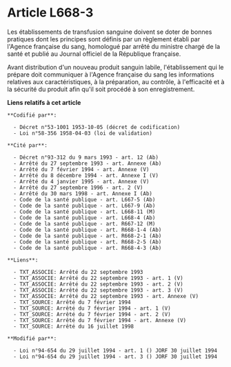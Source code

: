 # Article L668-3

Les établissements de transfusion sanguine doivent se doter de bonnes pratiques dont les principes sont définis par un
règlement établi par l'Agence française du sang, homologué par arrêté du ministre chargé de la santé et publié au Journal
officiel de la République française.

Avant distribution d'un nouveau produit sanguin labile, l'établissement qui le prépare doit communiquer à l'Agence française
du sang les informations relatives aux caractéristiques, à la préparation, au contrôle, à l'efficacité et à la sécurité du
produit afin qu'il soit procédé à son enregistrement.

**Liens relatifs à cet article**

	**Codifié par**:

	  - Décret n°53-1001 1953-10-05 (décret de codification)
	  - Loi n°58-356 1958-04-03 (loi de validation)

	**Cité par**:

	  - Décret n°93-312 du 9 mars 1993 - art. 12 (Ab)
	  - Arrêté du 27 septembre 1993 - art. Annexe (Ab)
	  - Arrêté du 7 février 1994 - art. Annexe (V)
	  - Arrêté du 8 décembre 1994 - art. Annexe I (V)
	  - Arrêté du 4 janvier 1995 - art. Annexe (V)
	  - Arrêté du 27 septembre 1996 - art. 2 (V)
	  - Arrêté du 30 mars 1998 - art. Annexe I (Ab)
	  - Code de la santé publique - art. L667-5 (Ab)
	  - Code de la santé publique - art. L667-9 (Ab)
	  - Code de la santé publique - art. L668-11 (M)
	  - Code de la santé publique - art. L668-4 (Ab)
	  - Code de la santé publique - art. R667-12 (M)
	  - Code de la santé publique - art. R668-1-4 (Ab)
	  - Code de la santé publique - art. R668-2-1 (Ab)
	  - Code de la santé publique - art. R668-2-5 (Ab)
	  - Code de la santé publique - art. R668-4-3 (Ab)

	**Liens**:

	  - TXT_ASSOCIE: Arrêté du 22 septembre 1993
	  - TXT_ASSOCIE: Arrêté du 22 septembre 1993 - art. 1 (V)
	  - TXT_ASSOCIE: Arrêté du 22 septembre 1993 - art. 2 (V)
	  - TXT_ASSOCIE: Arrêté du 22 septembre 1993 - art. 3 (V)
	  - TXT_ASSOCIE: Arrêté du 22 septembre 1993 - art. Annexe (V)
	  - TXT_SOURCE: Arrêté du 7 février 1994
	  - TXT_SOURCE: Arrêté du 7 février 1994 - art. 1 (V)
	  - TXT_SOURCE: Arrêté du 7 février 1994 - art. 2 (V)
	  - TXT_SOURCE: Arrêté du 7 février 1994 - art. Annexe (V)
	  - TXT_SOURCE: Arrêté du 16 juillet 1998

	**Modifié par**:

	  - Loi n°94-654 du 29 juillet 1994 - art. 1 () JORF 30 juillet 1994
	  - Loi n°94-654 du 29 juillet 1994 - art. 3 () JORF 30 juillet 1994
